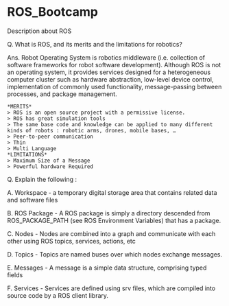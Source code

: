 # ROS_Bootcamp
Description about ROS


Q. What is ROS, and its merits and the limitations for robotics?

Ans. Robot Operating System is robotics middleware (i.e. collection of software frameworks for robot software development). Although ROS is not an operating system, it provides services designed for a heterogeneous computer cluster such as hardware abstraction, low-level device control, implementation of commonly used functionality, message-passing between processes, and package management.


    *MERITS*
    > ROS is an open source project with a permissive license.
    > ROS has great simulation tools
    > The same base code and knowledge can be applied to many different kinds of robots : robotic arms, drones, mobile bases, … 
    > Peer-to-peer communication
    > Thin
    > Multi Language
    *LIMITATIONS*
    > Maximum Size of a Message
    > Powerful hardware Required
    
    
Q. Explain the following :
  
  A. Workspace - a temporary digital storage area that contains related data and software files
  
  B. ROS Package - A ROS package is simply a directory descended from ROS_PACKAGE_PATH (see ROS Environment Variables) that has a package.
  
  C. Nodes -  Nodes are combined into a graph and communicate with each other using ROS topics, services, actions, etc
  
  D. Topics - Topics are named buses over which nodes exchange messages.
  
  E. Messages - A message is a simple data structure, comprising typed fields
  
  F. Services - Services are defined using srv files, which are compiled into source code by a ROS client library. 
